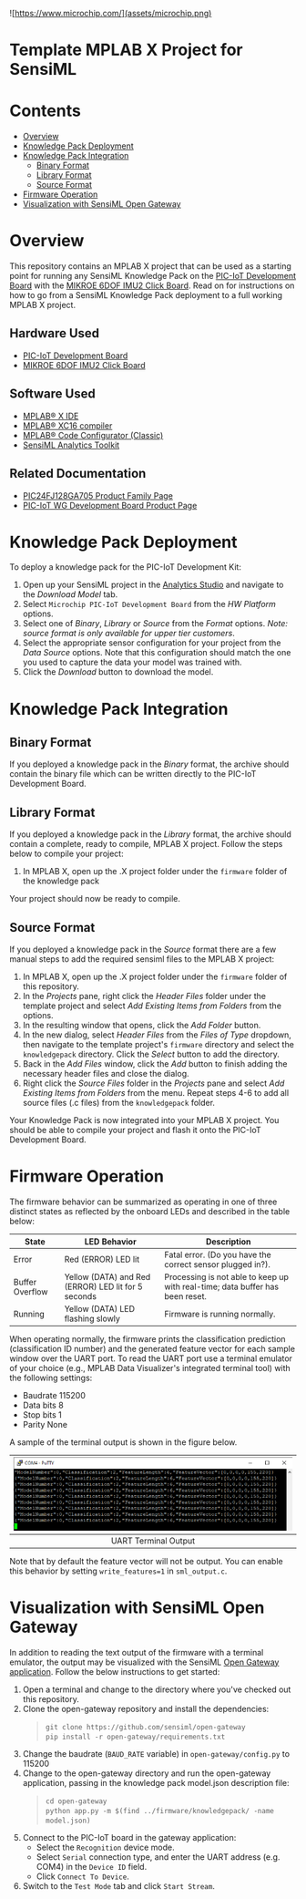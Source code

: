 ![https://www.microchip.com/](assets/microchip.png)
# Template MPLAB X Project for SensiML

# Contents
* [Overview](#overview)
* [Knowledge Pack Deployment](#knowledge-pack-deployment)
* [Knowledge Pack Integration](#knowledge-pack-integration)
  * [Binary Format](#binary-format)
  * [Library Format](#library-format)
  * [Source Format](#source-format)
* [Firmware Operation](#firmware-operation)
* [Visualization with SensiML Open Gateway](#visualization-with-sensiml-open-gateway)

<div style="page-break-after: always;"></div>

# Overview
This repository contains an MPLAB X project that can be used as a starting point for running any SensiML Knowledge Pack on the [PIC-IoT Development Board](https://www.microchip.com/en-us/development-tool/AC164164) with the [MIKROE 6DOF IMU2 Click Board](https://www.mikroe.com/6dof-imu-2-click). Read on for instructions on how to go from a SensiML Knowledge Pack deployment to a full working MPLAB X project.

## Hardware Used
* [PIC-IoT Development Board](https://www.microchip.com/en-us/development-tool/AC164164)
* [MIKROE 6DOF IMU2 Click Board](https://www.mikroe.com/6dof-imu-2-click)

## Software Used
* [MPLAB® X IDE](https://microchip.com/mplab/mplab-x-ide)
* [MPLAB® XC16 compiler](https://microchip.com/mplab/compilers)
* [MPLAB® Code Configurator (Classic)](https://www.microchip.com/en-us/tools-resources/configure/mplab-code-configurator/classic)
* [SensiML Analytics Toolkit](https://sensiml.com/download/)

## Related Documentation
* [PIC24FJ128GA705 Product Family Page](https://www.microchip.com/en-us/product/PIC24FJ128GA705)
* [PIC-IoT WG Development Board Product Page](https://www.microchip.com/en-us/development-tool/AC164164)

<div style="page-break-after: always;"></div>

# Knowledge Pack Deployment
To deploy a knowledge pack for the PIC-IoT Development Kit:

1. Open up your SensiML project in the [Analytics Studio](https://app.sensiml.cloud/) and navigate to the *Download Model* tab.
2. Select `Microchip PIC-IoT Development Board` from the *HW Platform* options.
3. Select one of *Binary*, *Library* or *Source* from the *Format* options. *Note: source format is only available for upper tier customers*.
4. Select the appropriate sensor configuration for your project from the *Data Source* options. Note that this configuration should match the one you used to capture the data your model was trained with.
5. Click the *Download* button to download the model.

<div style="page-break-after: always;"></div>

# Knowledge Pack Integration
## Binary Format
If you deployed a knowledge pack in the *Binary* format, the archive should contain the binary file which can be written directly to the PIC-IoT Development Board.

## Library Format
If you deployed a knowledge pack in the *Library* format, the archive should contain a complete, ready to compile, MPLAB X project. Follow the steps below to compile your project:

1. In MPLAB X, open up the .X project folder under the `firmware` folder of the knowledge pack

Your project should now be ready to compile.

## Source Format
If you deployed a knowledge pack in the *Source* format there are a few manual steps to add the required sensiml files to the MPLAB X project:

1. In MPLAB X, open up the .X project folder under the `firmware` folder of this repository.
2. In the *Projects* pane, right click the *Header Files* folder under the template project and select *Add Existing Items from Folders* from the options.
3. In the resulting window that opens, click the *Add Folder* button.
4. In the new dialog, select *Header Files* from the *Files of Type* dropdown, then navigate to the template project's `firmware` directory and select the `knowledgepack` directory. Click the *Select* button to add the directory.
5. Back in the *Add Files* window, click the *Add* button to finish adding the necessary header files and close the dialog.
6. Right click the *Source Files* folder in the *Projects* pane and select *Add Existing Items from Folders* from the menu. Repeat steps 4-6 to add all source files (.c files) from the `knowledgepack` folder.

Your Knowledge Pack is now integrated into your MPLAB X project. You should be able to compile your project and flash it onto the PIC-IoT Development Board.

<div style="page-break-after: always;"></div>

# Firmware Operation
The firmware behavior can be summarized as operating in one of three distinct states as reflected by the onboard LEDs and described in the table below:

| State |	LED Behavior |	Description |
| --- | --- | --- |
| Error |	Red (ERROR) LED lit |	Fatal error. (Do you have the correct sensor plugged in?). |
| Buffer Overflow |	Yellow (DATA) and Red (ERROR) LED lit for 5 seconds	| Processing is not able to keep up with real-time; data buffer has been reset. |
| Running | Yellow (DATA) LED flashing slowly |	Firmware is running normally. |

When operating normally, the firmware prints the classification prediction (classification ID number) and the generated feature vector for each sample window over the UART port. To read the UART port use a terminal emulator of your choice (e.g., MPLAB Data Visualizer's integrated terminal tool) with the following settings:

- Baudrate 115200
- Data bits 8
- Stop bits 1
- Parity None

A sample of the terminal output is shown in the figure below.

| ![Terminal output](assets/terminal-output.png) |
| :--: |
| UART Terminal Output |

Note that by default the feature vector will not be output. You can enable this behavior by setting `write_features=1` in `sml_output.c`.

<div style="page-break-after: always;"></div>

# Visualization with SensiML Open Gateway
In addition to reading the text output of the firmware with a terminal emulator, the output may be visualized with the SensiML [Open Gateway application](https://github.com/sensiml/open-gateway). Follow the below instructions to get started:

1. Open a terminal and change to the directory where you've checked out this repository.
1. Clone the open-gateway repository and install the dependencies:
    > `git clone https://github.com/sensiml/open-gateway`\
    > `pip install -r open-gateway/requirements.txt`
2. Change the baudrate (`BAUD_RATE` variable) in `open-gateway/config.py` to 115200
3. Change to the open-gateway directory and run the open-gateway application, passing in the knowledge pack model.json description file:
   > `cd open-gateway`\
   > `python app.py -m $(find ../firmware/knowledgepack/ -name model.json)`
4. Connect to the PIC-IoT board in the gateway application:
   * Select the `Recognition` device mode.
   * Select `Serial` connection type, and enter the UART address (e.g. COM4) in the `Device ID` field.
   * Click `Connect To Device`.
6. Switch to the `Test Mode` tab and click `Start Stream`.